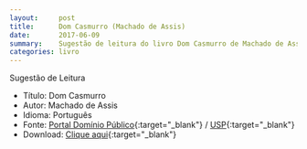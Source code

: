 ```yaml
---
layout:     post
title:      Dom Casmurro (Machado de Assis)
date:       2017-06-09
summary:    Sugestão de leitura do livro Dom Casmurro de Machado de Assis.
categories: livro
---
```


Sugestão de Leitura

* Título: Dom Casmurro
* Autor: Machado de Assis
* Idioma: Português
* Fonte: [Portal Domínio Público][PDP]{:target="_blank"} <i class="fa fa-external-link" aria-hidden="true"></i> / [USP][USP]{:target="_blank"} <i class="fa fa-external-link" aria-hidden="true"></i>
* Download: [Clique aqui][DOWNLOAD]{:target="_blank"} <i class="fa fa-external-link" aria-hidden="true"></i>

[DOWNLOAD]: http://www.dominiopublico.gov.br/pesquisa/DetalheObraForm.do?select_action=&co_obra=1888
[PDP]: http://www.dominiopublico.gov.br
[USP]: http://usp.br
